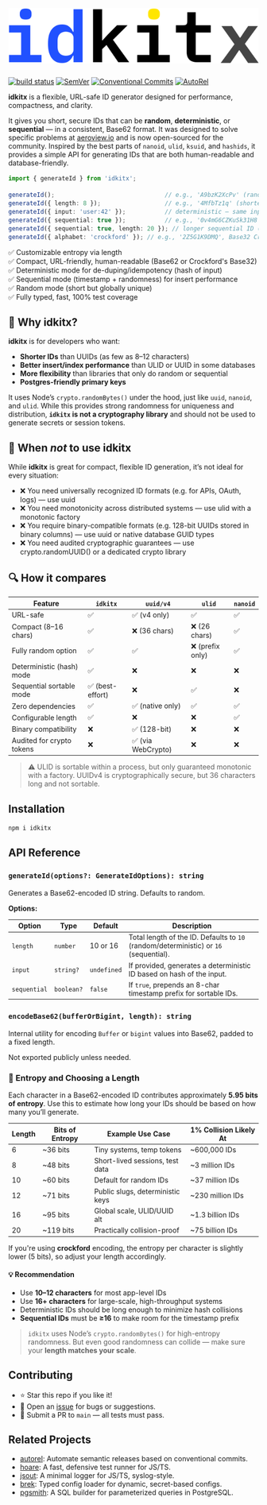 <picture>
    <source srcset="docs/idkitx-white.svg" media="(prefers-color-scheme: dark)">
    <source srcset="docs/idkitx-black.svg" media="(prefers-color-scheme: light)">
    <img src="docs/idkitx-black.svg" alt="Logo" style="margin: 0 0 10px" size="250">
</picture> 

[![build status](https://github.com/mhweiner/idkitx/actions/workflows/release.yml/badge.svg)](https://github.com/mhweiner/idkitx/actions)
[![SemVer](https://img.shields.io/badge/SemVer-2.0.0-blue)]()
[![Conventional Commits](https://img.shields.io/badge/Conventional%20Commits-1.0.0-yellow.svg)](https://conventionalcommits.org)
[![AutoRel](https://img.shields.io/badge/v2-AutoRel?label=AutoRel&labelColor=0ab5fc&color=grey&link=https%3A%2F%2Fgithub.com%2Fmhweiner%2Fautorel)](https://github.com/mhweiner/autorel)

**idkitx** is a flexible, URL-safe ID generator designed for performance, compactness, and clarity.

It gives you short, secure IDs that can be **random**, **deterministic**, or **sequential** — in a consistent, Base62 format. It was designed to solve specific problems at [aeroview.io](https://aeroview.io) and is now open-sourced for the community. Inspired by the best parts of `nanoid`, `ulid`, `ksuid`, and `hashids`, it provides a simple API for generating IDs that are both human-readable and database-friendly.

```ts
import { generateId } from 'idkitx';

generateId();                               // e.g., 'A9bzK2XcPv' (random)
generateId({ length: 8 });                  // e.g., '4MfbTz1q' (shorter random ID)
generateId({ input: 'user:42' });           // deterministic — same input = same ID
generateId({ sequential: true });           // e.g., '0v4mG6CZKuSk31H8', sortable by timestamp
generateId({ sequential: true, length: 20 }); // longer sequential ID (must be ≥ 16)
generateId({ alphabet: 'crockford' }); // e.g., '2Z5G1K9DMQ', Base32 Crockford encoding, fewer similar chars, but less entropy per char
```

✅ Customizable entropy via length  
✅ Compact, URL-friendly, human-readable (Base62 or Crockford's Base32)  
✅ Deterministic mode for de-duping/idempotency (hash of input)  
✅ Sequential mode (timestamp + randomness) for insert performance  
✅ Random mode (short but globally unique)  
✅ Fully typed, fast, 100% test coverage  

## 🚀 Why idkitx?

**idkitx** is for developers who want:

- **Shorter IDs** than UUIDs (as few as 8–12 characters)
- **Better insert/index performance** than ULID or UUID in some databases
- **More flexibility** than libraries that only do random or sequential
- **Postgres-friendly primary keys**

It uses Node’s `crypto.randomBytes()` under the hood, just like `uuid`, `nanoid`, and `ulid`. While this provides strong randomness for uniqueness and distribution, **`idkitx` is not a cryptography library** and should not be used to generate secrets or session tokens.

## 🤔 When *not* to use idkitx

While **idkitx** is great for compact, flexible ID generation, it’s not ideal for every situation:
- ❌ You need universally recognized ID formats (e.g. for APIs, OAuth, logs) — use uuid
- ❌ You need monotonicity across distributed systems — use ulid with a monotonic factory
- ❌ You require binary-compatible formats (e.g. 128-bit UUIDs stored in binary columns) — use uuid or native database GUID types
- ❌ You need audited cryptographic guarantees — use crypto.randomUUID() or a dedicated crypto library

## 🔍 How it compares

| Feature                     | `idkitx`              | `uuid/v4`           | `ulid`            | `nanoid`         |
|----------------------------|----------------------|---------------------|-------------------|------------------|
| URL-safe                   | ✅                   | ✅ (v4 only)        | ✅                | ✅               |
| Compact (8–16 chars)       | ✅                   | ❌ (36 chars)       | ❌ (26 chars)     | ✅               |
| Fully random option        | ✅                   | ✅                  | ❌ (prefix only)  | ✅               |
| Deterministic (hash) mode  | ✅                   | ❌                  | ❌                | ❌               |
| Sequential sortable mode   | ✅ (best-effort)     | ❌                  | ✅                | ❌               |
| Zero dependencies          | ✅                   | ✅ (native only)    | ✅                | ✅               |
| Configurable length        | ✅                   | ❌                  | ❌                | ✅               |
| Binary compatibility       | ❌                   | ✅ (128-bit)        | ❌                | ❌               |
| Audited for crypto tokens  | ❌                   | ✅ (via WebCrypto)  | ❌                | ❌               |

> ⚠️ ULID is sortable within a process, but only guaranteed monotonic with a factory. UUIDv4 is cryptographically secure, but 36 characters long and not sortable.

## Installation

```bash
npm i idkitx
```

## API Reference

### `generateId(options?: GenerateIdOptions): string`

Generates a Base62-encoded ID string. Defaults to random.

**Options:**

| Option        | Type        | Default | Description                                                                 |
|---------------|-------------|---------|-----------------------------------------------------------------------------|
| `length`      | `number`    | 10 or 16 | Total length of the ID. Defaults to `10` (random/deterministic) or `16` (sequential). |
| `input`       | `string?`   | `undefined` | If provided, generates a deterministic ID based on hash of the input.      |
| `sequential`  | `boolean?`  | `false` | If `true`, prepends an 8-char timestamp prefix for sortable IDs.           |

### `encodeBase62(bufferOrBigint, length): string`

Internal utility for encoding `Buffer` or `bigint` values into Base62, padded to a fixed length.

Not exported publicly unless needed.

### 📏 Entropy and Choosing a Length

Each character in a Base62-encoded ID contributes approximately **5.95 bits of entropy**. Use this to estimate how long your IDs should be based on how many you’ll generate.

| Length | Bits of Entropy | Example Use Case                 | 1% Collision Likely At       |
|--------|------------------|----------------------------------|------------------------------|
| 6      | ~36 bits         | Tiny systems, temp tokens        | ~600,000 IDs                 |
| 8      | ~48 bits         | Short-lived sessions, test data | ~3 million IDs               |
| 10     | ~60 bits         | Default for random IDs           | ~37 million IDs              |
| 12     | ~71 bits         | Public slugs, deterministic keys | ~230 million IDs             |
| 16     | ~95 bits         | Global scale, ULID/UUID alt      | ~1.3 billion IDs             |
| 20     | ~119 bits        | Practically collision-proof      | ~75 billion IDs              |

If you're using **crockford** encoding, the entropy per character is slightly lower (5 bits), so adjust your length accordingly.

#### 💡 Recommendation

- Use **10–12 characters** for most app-level IDs
- Use **16+ characters** for large-scale, high-throughput systems
- Deterministic IDs should be long enough to minimize hash collisions
- **Sequential IDs** must be **≥16** to make room for the timestamp prefix

> `idkitx` uses Node’s `crypto.randomBytes()` for high-entropy randomness. But even good randomness can collide — make sure your **length matches your scale**.

## Contributing

- ⭐ Star this repo if you like it!
- 🐛 Open an [issue](https://github.com/mhweiner/idkitx/issues) for bugs or suggestions.
- 🤝 Submit a PR to `main` — all tests must pass.

## Related Projects

- [autorel](https://github.com/mhweiner/autorel): Automate semantic releases based on conventional commits.
- [hoare](https://github.com/mhweiner/hoare): A fast, defensive test runner for JS/TS.
- [jsout](https://github.com/mhweiner/jsout): A minimal logger for JS/TS, syslog-style.
- [brek](https://github.com/mhweiner/brek): Typed config loader for dynamic, secret-based configs.
- [pgsmith](https://github.com/mhweiner/pgsmith): A SQL builder for parameterized queries in PostgreSQL.